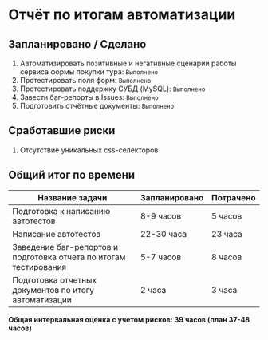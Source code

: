 # Отчёт по итогам автоматизации

## Запланировано / Сделано

1. Автоматизировать позитивные и негативные сценарии работы сервиса формы покупки тура: `Выполнено`
2. Протестировать поля форм: `Выполнено`
3. Протестировать поддержку СУБД (MySQL): `Выполнено`
4. Завести баг-репорты в Issues: `Выполнено`
5. Подготовить отчётные документы: `Выполнено`
   
## Сработавшие риски
1. Отсутствие уникальных css-селекторов

## Общий итог по времени

 | Название задачи                                                 | Запланировано | Потрачено |
 |-----------------------------------------------------------------|---------------|-----------|
 |Подготовка к написанию автотестов                                |8-9 часов      |5 часов    |
 |Написание автотестов                                             |22-30 часа     |23 часа    |
 |Заведение баг-репортов и подготовка отчета по итогам тестирования|5-7 часов      |8 часов    |
 |Подготовка отчетных документов по итогу автоматизации            |2 часа         |3 часа     |


**Общая интервальная оценка с учетом рисков: 39 часов (план 37-48 часов)**
